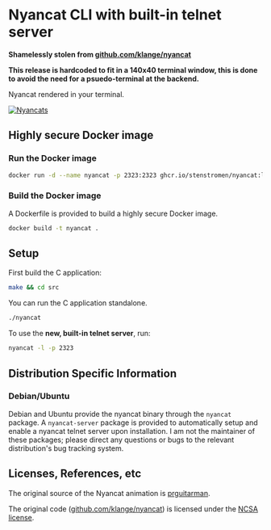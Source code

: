 # Nyancat CLI with built-in telnet server

**Shamelessly stolen from [github.com/klange/nyancat](https://github.com/klange/nyancat)**

**This release is hardcoded to fit in a 140x40 terminal window, this is done to avoid the need for a psuedo-terminal at the backend.**

Nyancat rendered in your terminal.

[![Nyancats](https://nyancat.dakko.us/nyancat.png)](https://nyancat.dakko.us/nyancat.png)

## Highly secure Docker image

### Run the Docker image

```bash
docker run -d --name nyancat -p 2323:2323 ghcr.io/stenstromen/nyancat:latest
```

### Build the Docker image

A Dockerfile is provided to build a highly secure Docker image.

```bash
docker build -t nyancat .
```

## Setup

First build the C application:

```bash
make && cd src
```

You can run the C application standalone.

```bash
./nyancat
```

To use the **new, built-in telnet server**, run:

```bash
nyancat -l -p 2323
```

## Distribution Specific Information

### Debian/Ubuntu

Debian and Ubuntu provide the nyancat binary through the `nyancat` package. A
`nyancat-server` package is provided to automatically setup and enable a nyancat
telnet server upon installation. I am not the maintainer of these packages;
please direct any questions or bugs to the relevant distribution's bug tracking
system.

## Licenses, References, etc

The original source of the Nyancat animation is
[prguitarman](http://www.prguitarman.com/index.php?id=348).

The original code ([github.com/klange/nyancat](https://github.com/klange/nyancat)) is licensed under the [NCSA license](http://en.wikipedia.org/wiki/University_of_Illinois/NCSA_Open_Source_License).
